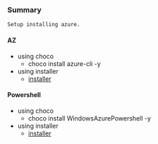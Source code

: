 ### Summary
    Setup installing azure.

#### AZ
* using choco
    * choco install azure-cli -y
* using installer
    * [installer](https://docs.microsoft.com/en-us/cli/azure/install-azure-cli?view=azure-cli-latest)
  

#### Powershell
* using choco
    * choco install WindowsAzurePowershell -y
* using installer
    * [installer](https://docs.microsoft.com/en-us/powershell/azure/install-azurerm-ps?view=azurermps-6.9.0)
  




